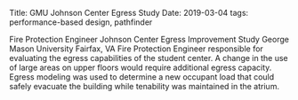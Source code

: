 Title: GMU Johnson Center Egress Study
Date: 2019-03-04
tags: performance-based design, pathfinder

Fire Protection Engineer
Johnson Center Egress Improvement Study
George Mason University
Fairfax, VA
Fire Protection Engineer responsible for evaluating the egress capabilities of the student center. A change in the use of large areas on upper floors would require additional egress capacity. Egress modeling was used to determine a new occupant load that could safely evacuate the building while tenability was maintained in the atrium.
